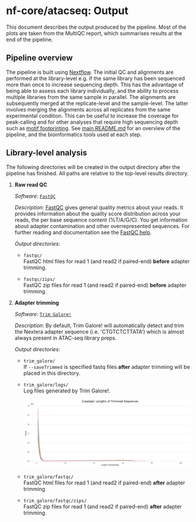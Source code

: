 # nf-core/atacseq: Output

This document describes the output produced by the pipeline. Most of the plots are taken from the MultiQC report, which summarises results at the end of the pipeline.

## Pipeline overview
The pipeline is built using [Nextflow](https://www.nextflow.io/). The initial QC and alignments are performed at the library-level e.g. if the same library has been sequenced more than once to increase sequencing depth. This has the advantage of being able to assess each library individually, and the ability to process multiple libraries from the same sample in parallel. The alignments are subsequently merged at the replicate-level and the sample-level. The latter involves merging the alignments across all replicates from the same experimental condition. This can be useful to increase the coverage for peak-calling and for other analyses that require high sequencing depth such as [motif footprinting](https://www.ncbi.nlm.nih.gov/pmc/articles/PMC3959825/). See [main README.md](../README.md) for an overview of the pipeline, and the bioinformatics tools used at each step.

## Library-level analysis

The following directories will be created in the output directory after the pipeline has finished. All paths are relative to the top-level results directory.

1. **Raw read QC**

    *Software*: [`FastQC`](https://www.bioinformatics.babraham.ac.uk/projects/trim_galore/)  

    *Description*: [FastQC](http://www.bioinformatics.babraham.ac.uk/projects/fastqc/) gives general quality metrics about your reads. It provides information about the quality score distribution across your reads, the per base sequence content (%T/A/G/C). You get information about adapter contamination and other overrepresented sequences. For further reading and documentation see the [FastQC help](http://www.bioinformatics.babraham.ac.uk/projects/fastqc/Help/).

    *Output directories*:
    * `fastqc/`  
      FastQC html files for read 1 (and read2 if paired-end) **before** adapter trimming.

    * `fastqc/zips/`    
      FastQC zip files for read 1 (and read2 if paired-end) **before** adapter trimming.    

2. **Adapter trimming**

    *Software*: [`Trim Galore!`](https://www.bioinformatics.babraham.ac.uk/projects/trim_galore/)

    *Description*: By default, Trim Galore! will automatically detect and trim the Nextera adapter sequence (i.e. 'CTGTCTCTTATA') which is almost always present in ATAC-seq library preps.   

    *Output directories*:
    * `trim_galore/`  
      If `--saveTrimmed` is specified fastq files **after** adapter trimming will be placed in this directory.

    * `trim_galore/logs/`    
      Log files generated by Trim Galore!.

      ![cutadapt](images/mqc_cutadapt_plot.png)

    * `trim_galore/fastqc/`    
      FastQC html files for read 1 (and read2 if paired-end) **after** adapter trimming

    * `trim_galore/fastqc/zips/`    
      FastQC zip files for read 1 (and read2 if paired-end) **after** adapter trimming.


<!---


3. Alignment, duplicate marking and filtering

  * `bwa/library/`  
  Filtered, coordinate sorted alignment files in [`BAM`](https://samtools.github.io/hts-specs/SAMv1.pdf) format at the library-level.

  * `bwa/library/flagstat/`
  Multiple BAM files will be generated before the final filtered BAM file is created. The SAMtools flagstat files for a selection of these will be placed in this directory.

  * `bwa/library/idxstats/`
  SAMtools idxstats files to determine the percentage of reads mapping to mitochondrial DNA.

  ![idxstats](images/mqc_samtools_idxstats_plot.png)

  * `bwa/library/picard_metrics/`
  Alignment QC files from picard CollectMultipleMetrics and the metrics file from MarkDuplicates.

  ![deduplication](images/mqc_picard_deduplication_plot.png)
  ![insert_size](images/mqc_picard_insert_size_plot.png)

  * `bwa/library/picard_metrics/pdf/`
  Alignment QC plot files from picard CollectMultipleMetrics and the metrics file from MarkDuplicates.

*Software*: [`BWA`](https://sourceforge.net/projects/bio-bwa/files/)

## Replicate-level analysis
    1. Alignment merging, duplicate marking and removal - [`picard`](https://broadinstitute.github.io/picard/)

        * `bwa/replicate/` - Replicate-level, merged, coordinate sorted BAM files after the re-marking and removal of duplicates.                                                                                                                                                                                                       
        * `bwa/replicate/flagstat/` - Flagstat files associated with the final filtered merged BAM file.                                                                                                                                                                                                                                         
        * `bwa/replicate/picard_metrics/` - Metrics file from MarkDuplicates.                                                                                                                                                                                                                                                                          

    2. Normalised bigWig files - [`BEDTools`](https://github.com/arq5x/bedtools2/), [`wigToBigWig`](http://hgdownload.soe.ucsc.edu/admin/exe/)
        * `bwa/replicate/bigwig/` - Normalised [`bigWig`](https://genome.ucsc.edu/goldenpath/help/bigWig.html) files scaled to 1 million mapped reads.                                                                                                                                                                                         

    3. TSS meta-profiles - [`deepTools`](https://deeptools.readthedocs.io/en/develop/)
        * `bwa/replicate/deeptools/` - TSS meta-profile plot for coverage across all genes. Generated with deepTools *computeMatrix* and *plotProfile* commands.                                                                                                                                                                                  

        ![tss_plot](images/mqc_deeptools_tss_plot.png)

    4. Call peaks - [`MACS2`](https://github.com/taoliu/MACS)

        * `bwa/replicate/macs2/` - MACS2 output files: `*.xls`, `*.broadPeak` or `*.narrowPeak`, `*.gappedPeak` and `*summits.bed`. The files generated will depend on whether MACS2 has been run in narrowPeak or broadPeak mode.                                                                                                            
                                   HOMER peak-to-gene annotation file: `*.annotatePeaks.txt`.                                                                                                                                                                                                                                                  
        * `bwa/replicate/macs2/qc/` - Peak QC plots including fold-change distribution and peak percentage across gene features: `*.pdf`.                                                                                                                                                                                                        
                                      MultiQC custom-content files for [`FRiP score`](https://genome.cshlp.org/content/22/9/1813.full.pdf+html) and peak count: `*.FRiP_mqc.tsv` and `*_peaks.count_mqc.tsv`.                                                                                                                                     

            ![peak_count](images/mqc_macs2_peak_count_plot.png)
            ![FRiP_score](images/mqc_frip_score_plot.png)

    6. Annotate peaks - [`HOMER`](http://homer.ucsd.edu/homer/download.html)

        ![annotatePeaks](images/mqc_annotatePeaks_feature_percentage_plot.png)

    7. Create consensus set of peaks - [`BEDTools`](https://github.com/arq5x/bedtools2/)

        * `bwa/replicate/macs2/merged/` - Consensus peak-set across all samples in BED format: `*.bed`.                                                                                                                                                                                                                                              
                                          Consensus peak-set across all samples in SAF format: `*.saf`. Required by featureCounts.                                                                                                                                                                                                                   
                                          HOMER peak-to-gene annotation file for consensus peak-set: `*.annotatePeaks.txt`.                                                                                                                                                                                                                          
                                          Spreadsheet representation of merged peak set across samples **with** gene annotation columns: `*.boolean.annotatePeaks.txt`. The columns from individual peak files are included in this file along with the ability to filter peaks based on their presence or absence in multiple replicates/conditions.
                                          Spreadsheet representation of merged peak set across samples **without** gene annotation columns: `*.boolean.txt`. Use file above for downstream analysis.                                                                                           
                                          [`UpSetR`](https://cran.r-project.org/web/packages/UpSetR/README.html) files to illustrate peak intersection: `*.boolean.intersect.plot.pdf` and `*.boolean.intersect.txt`.                                                                          

        ![upsetr](images/mqc_upsetr_intersect_plot.png)

    8. Read counting relative to consensus set of peaks - [`featureCounts`](http://bioinf.wehi.edu.au/featureCounts/)

        ![featureCounts](images/mqc_featureCounts_assignment_plot.png)

    9. Differential binding analysis, PCA and clustering - [`R`](https://www.r-project.org/), [`DESeq2`](https://bioconductor.org/packages/release/bioc/html/DESeq2.html)

        * `bwa/replicate/macs2/merged/deseq2/` - Differential binding results across all merged peaks and all comparisons: `*.results.txt`                                                                                                                                                            
                                                 Plots for PCA, hierarchical clustering,and DESeq2 dispersion estimates and variance stabilizing transformation: `*.plots.pdf`                                                                                                                        
                                                 Log file with information for number of genes differentially bound at different FDR and fold-change thresholds for each comparison: `*log`.                                                                                                          
                                                 R data file containing `dds` and `rld` objects generated by [DESeq2](https://bioconductor.org/packages/release/bioc/vignettes/DESeq2/inst/doc/DESeq2.html#the-deseqdataset): `*.dds.rld.RData`                                                       
                                                 R sessionInfo log file containing information about R, the OS and attached or loaded packages: `R_sessionInfo.log`.                                                                                                                                  
        * `bwa/replicate/macs2/merged/deseq2/<COMPARISON>/` - Spreadsheet containing comparison-specific DESeq2 output for differential binding results across all peaks: '`*.results.txt`'                                                                                                                        
                                                              Subset of above file for peaks that pass FDR <= 0.01 (`*FDR0.01.results.txt`), FDR <= 0.01 and fold-change >= 2 (`*FDR0.01.FC2.results.txt`), FDR <= 0.05 (`*FDR0.05.results.txt`) and FDR <= 0.05 and fold-change >= 2 (`*FDR0.05.FC2.results.txt`).
                                                              BED files for peaks that pass FDR <= 0.01 (`*FDR0.01.results.bed`), FDR <= 0.01 and fold-change >= 2 (`*FDR0.01.FC2.results.bed`), FDR <= 0.05 (`*FDR0.05.results.bed`) and FDR <= 0.05 and fold-change >= 2 (`*FDR0.05.FC2.results.bed`).
                                                              MA, Volcano, clustering and scatterplots at FDR <= 0.01 and FDR <= 0.05: `*deseq2.plots.pdf`.
        * `bwa/replicate/macs2/merged/deseq2/sizeFactors/`  - Files containing DESeq2 sizeFactors per sample: `*.txt` and `*.RData`.

            ![PCA](images/mqc_deseq2_pca_plot.png)
            ![sample_similarity](images/mqc_deseq2_sample_similarity_plot.png)

## Sample-level analysis

    * `bwa/sample/` - The analysis steps and directory structure for `bwa/replicate/` and `bwa/sample/` are almost identical. The main difference is that multiple libraries sequenced from the same sample will be merged at the replicate-level whereas all the replicates associated with an experimental condition will be merged at the sample-level.

    >NB: Replicate-level alignments will be used for read counting relative to the consensus sample-level peakset. This is the only way in which differential analysis can be performed at the sample-level.

## Aggregate analysis
    1. Collect and present QC at the raw read, alignment and peak-level - [`MultiQC`](http://multiqc.info/) & [`R`](https://www.r-project.org/)
        * `multiqc/` - Results generated by MultiQC to collate pipeline QC from FastQC, TrimGalore, samtools flagstat, samtools idxstats, picard CollectMultipleMetrics, picard MarkDuplicates, featureCounts. The default [multiqc config file](../assets/multiqc_config.yaml) also contains the provision for loading custom-content to report peak counts, FriP scores and peak to gene annnotation proportions.

    2. Create IGV session file containing bigWig tracks, peaks and differential sites for data visualisation - [`IGV`](https://software.broadinstitute.org/software/igv/)

        * `igv/` - An IGV session file called `igv_session.xml` will be created at the end of the pipeline. This avoids having to load all the data individually into IGV for visualisation. Once installed, open IGV, go to `File > Open Session` and select the `igv_session.xml` file for loading.
                   File paths in the IGV session file will be set as absolute paths to the directory containing the results. If you prefer to load the data over the web you can just replace the relevant portion of the file path with a link in the session file.
                   The path to the genome fasta file provided to the pipeline will be set as the genome for the IGV session. If you prefer to use an in-built genome provided by IGV just change the file path to the name of the IGV genome e.g. mm10 or hg19.

## Other results
    1. Reference genome files
        *`reference_genome/` - If the `--saveReference` parameter is provided then genome-specific files and alignment indices generated by the pipeline will be saved in this directory.

    2. Pipeline information

        * `pipeline_info/` - Nextflow provides excellent functionality for generating various reports relevant to the running and execution of the pipeline. This will allow you to trouble-shoot errors with the running of the pipeline, and also provide you with other information such as launch commands, run times and resource usage. Default reports generated by the pipeline are `atacseq_report.html`, `atacseq_timeline.html`, `atacseq_trace.txt` and `atacseq_dag.dot`. See [Nextflow Tracing & visualisation](https://www.nextflow.io/docs/latest/tracing.html).

        * `Documentation/` - Additional reports and documentation generated by the pipeline i.e. `pipeline_report.html`, `pipeline_report.txt`, `results_description.html`.

-->
